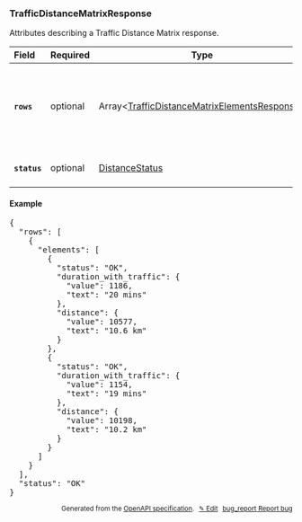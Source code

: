 <!--- This is a generated file, do not edit! -->
<!--- [START woosmap_http_schema_trafficdistancematrixresponse] -->
<h3 class="schema-object" id="TrafficDistanceMatrixResponse">TrafficDistanceMatrixResponse</h3>

Attributes describing a Traffic Distance Matrix response.

| Field                                                                                                              | Required | Type                                                                                                                                 | Description                                                                                                                                                                                                                                     |
| :----------------------------------------------------------------------------------------------------------------- | -------- | ------------------------------------------------------------------------------------------------------------------------------------ | ----------------------------------------------------------------------------------------------------------------------------------------------------------------------------------------------------------------------------------------------- |
| <h4 id="TrafficDistanceMatrixResponse-rows" class="add-link schema-object-property-key"><code>rows</code></h4>     | optional | Array&lt;[TrafficDistanceMatrixElementsResponse](#TrafficDistanceMatrixElementsResponse "TrafficDistanceMatrixElementsResponse")&gt; | <div class="ref-property-description"><p>Contains an array of elements for each pair of origin and destination</p><p>See <a href="#TrafficDistanceMatrixElementsResponse">TrafficDistanceMatrixElementsResponse</a> for more information.</div> |
| <h4 id="TrafficDistanceMatrixResponse-status" class="add-link schema-object-property-key"><code>status</code></h4> | optional | [DistanceStatus](#DistanceStatus "DistanceStatus")                                                                                   | See [DistanceStatus](#DistanceStatus "DistanceStatus") for more information.                                                                                                                                                                    |

<h4 class="schema-object-example" id="TrafficDistanceMatrixResponse-example">Example</h4>

<pre class="notranslate lang-json prettyprint">{
  "rows": [
    {
      "elements": [
        {
          "status": "OK",
          "duration_with_traffic": {
            "value": 1186,
            "text": "20 mins"
          },
          "distance": {
            "value": 10577,
            "text": "10.6 km"
          }
        },
        {
          "status": "OK",
          "duration_with_traffic": {
            "value": 1154,
            "text": "19 mins"
          },
          "distance": {
            "value": 10198,
            "text": "10.2 km"
          }
        }
      ]
    }
  ],
  "status": "OK"
}</pre>

<p style="text-align: right; font-size: smaller;">Generated from the <a data-label="openapi-github" href="https://github.com/woosmap/openapi-specification" title="Woosmap OpenAPI Specification" class="external">OpenAPI specification</a>.
<a data-label="openapi-github-woosmap-http-schema-trafficdistancematrixresponse" data-action="edit" style="margin-left: 5px;" href="https://github.com/woosmap/openapi-specification/blob/main/specification/schemas/TrafficDistanceMatrixResponse.yml" title="Edit on GitHub">✎ Edit</a>
<a data-label="openapi-github-woosmap-http-schema-trafficdistancematrixresponse" data-action="bug" style="margin-left: 5px;" href="https://github.com/woosmap/openapi-specification/issues/new?assignees=&labels=type%3A+bug%2C+triage+me&template=bug_report.md&title=[schemas] Bug - TrafficDistanceMatrixResponse" title="File bug for schemas on GitHub"><span class="material-icons">bug_report</span> Report bug</a>
</p>

<!--- [END woosmap_http_schema_trafficdistancematrixresponse] -->
